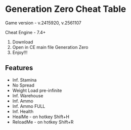 # Generation Zero Cheat Table

Game version - v.2415920, v.2561107

Cheat Engine - 7.4+

1. Download
2. Open in CE main file Generation Zero
3. Enjoy!!!

## Features

* Inf. Stamina
* No Spread
* Weight Load pre-infinite
* Inf. Warehouse
* Inf. Ammo
* Inf. Ammo FULL
* Inf. Health
* HealMe - on hotkey Shift+H
* ReloadMe - on hotkey Shift+R
